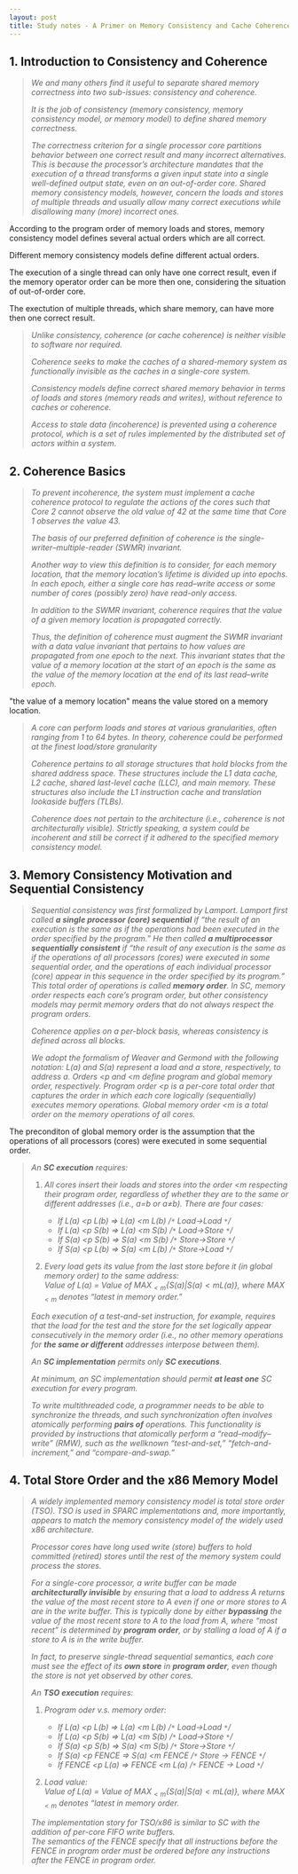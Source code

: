 ```yaml
---
layout: post
title: Study notes - A Primer on Memory Consistency and Cache Coherence
---
```


## 1. Introduction to Consistency and Coherence

> _We and many others find it useful to separate shared memory correctness into two sub-issues: consistency and coherence._  
>
> _It is the job of consistency (memory consistency, memory consistency model, or memory model) to define shared memory correctness._  
>
> _The correctness criterion for a single processor core partitions behavior between one correct result and many incorrect alternatives. This is because the processor’s architecture mandates that the execution of a thread transforms a given input state into a single well-defined output state, even on an out-of-order core. Shared memory consistency models, however, concern the loads and stores of multiple threads and usually allow many correct executions while disallowing many (more) incorrect ones._  

According to the program order of memory loads and stores, memory consistency model defines several actual orders which are all correct.  

Different memory consistency models define different actual orders.  

The execution of a single thread can only have one correct result, even if the memory operator order can be more then one, considering the situation of out-of-order core.  

The exectution of multiple threads, which share memory, can have more then one correct result.  

> _Unlike consistency, coherence (or cache coherence) is neither visible to software nor required._  
>
> _Coherence seeks to make the caches of
a shared-memory system as functionally invisible as the caches in a single-core system._  
>
> _Consistency models define correct shared memory behavior in terms of loads and stores (memory
reads and writes), without reference to caches or coherence._  
>
> _Access to stale data (incoherence) is prevented using a coherence protocol, which is a set of rules implemented by the distributed set of actors within a system._  

## 2. Coherence Basics

> _To prevent incoherence, the system must implement a cache coherence protocol to regulate the actions of the cores such that Core 2 cannot observe the old value of 42 at the same time that Core 1 observes the value 43._  
>
> _The basis of our preferred definition of coherence is the single-writer–multiple-reader (SWMR)
invariant._  
>
> _Another way to view this definition is to consider, for each memory location, that the memory location’s lifetime is divided up into epochs. In each epoch, either a single core has read–write access or some number of cores (possibly zero) have read-only access._  
>
> _In addition to the SWMR invariant, coherence requires that the value of a given memory location is propagated correctly._  
>
> _Thus, the definition of coherence must augment the SWMR invariant with a data value invariant that pertains to how values are propagated from one epoch to the next. This invariant states that the value of a memory location at the start of an epoch is the same as the value of the memory location at the end of its last read–write epoch._  

"the value of a memory location" means the value stored on a memory location.

> _A core can perform loads and stores at various granularities, often ranging from 1 to 64 bytes. In theory, coherence could be performed at the finest load/store granularity_  
>
> _Coherence pertains to all storage structures that hold blocks from the shared address space. These structures include the L1 data cache, L2 cache, shared last-level cache (LLC), and main memory. These structures also include the L1 instruction cache and translation lookaside buffers (TLBs)._  
>
> _Coherence does not pertain to the architecture (i.e., coherence is not architecturally visible). Strictly speaking, a system could be incoherent and still be correct if it adhered to the specified memory consistency model._  

## 3. Memory Consistency Motivation and Sequential Consistency

> _Sequential consistency was first formalized by Lamport. Lamport first called __a single processor (core) sequential__ if “the result of an execution is the same as if the operations had been executed in the order specified by the program.” He then called __a multiprocessor sequentially consistent__ if “the result of any execution is the same as if the operations of all processors (cores) were executed in some sequential order, and the operations of each individual processor (core) appear in this sequence in the order specified by its program.” This total order of operations is called __memory order__. In SC, memory order respects each core’s program order, but other consistency models may permit memory orders that do not always respect the program orders._  
>
> _Coherence applies on a per-block basis, whereas consistency is defined across all blocks._  
>
> _We adopt the formalism of Weaver and Germond with the following notation: L(a) and S(a) represent a load and a store, respectively, to address a. Orders <p and <m define program and global memory order, respectively. Program order <p is a per-core total order that captures the order in which each core logically (sequentially) executes memory operations. Global memory order <m is a total order on the memory operations of all cores._  

The preconditon of global memory order is the assumption that the operations of all processors (cores) were executed in some sequential order.  

> _An __SC execution__ requires:_
>  
> 1. _All cores insert their loads and stores into the order <m respecting their program order, regardless of whether they are to the same or different addresses (i.e., a=b or a≠b). There are four cases:_  
>
>    * _If L(a) <p L(b) ⇒ L(a) <m L(b) /`*` Load→Load `*`/_  
>    * _If L(a) <p S(b) ⇒ L(a) <m S(b) /`*` Load→Store `*`/_  
>    * _If S(a) <p S(b) ⇒ S(a) <m S(b) /`*` Store→Store `*`/_  
>    * _If S(a) <p L(b) ⇒ S(a) <m L(b) /`*` Store→Load `*`/_  
>
> 2. _Every load gets its value from the last store before it (in global memory order) to the same address:_  
> _Value of L(a) = Value of $MAX_{<m} \{S(a) | S(a) <m L(a)\}$, where $MAX_{<m}$ denotes “latest in memory order.”_  
>
> _Each execution of a test-and-set instruction, for example, requires that the load for the test and the store for the set logically appear consecutively in the memory order (i.e., no other memory operations for __the same or different__ addresses interpose between them)._  
>
> _An __SC implementation__ permits only __SC executions__._  
>
> _At minimum, an SC implementation should permit __at least one__ SC execution for every program._  
>
> _To write multithreaded code, a programmer needs to be able to synchronize the threads, and such synchronization often involves atomically performing __pairs of__ operations. This functionality is provided by instructions that atomically perform a “read–modify–write” (RMW), such as the wellknown “test-and-set,” “fetch-and-increment,” and “compare-and-swap.”_  

## 4. Total Store Order and the x86 Memory Model

> _A widely implemented memory consistency model is total store order (TSO). TSO is used in SPARC implementations and, more importantly, appears to match the memory consistency model of the widely used x86 architecture._  
>
> _Processor cores have long used write (store) buffers to hold committed (retired) stores until the rest of the memory system could process the stores._  
>
> _For a single-core processor, a write buffer can be made __architecturally invisible__ by ensuring that a load to address A returns the value of the most recent store to A even if one or more stores to A are in the write buffer. This is typically done by either __bypassing__ the value of the most recent store to A to the load from A, where “most recent” is determined by __program order__, or by stalling a load of A if a store to A is in the write buffer._  
>
> _In fact, to preserve single-thread sequential semantics, each core must see the effect of its __own store__ in __program order__, even though the store is not yet observed by other cores._  
>
> _An __TSO execution__ requires:_
>  
> 1. _Program oder v.s. memory order:_  
>
>    * _If L(a) <p L(b) ⇒ L(a) <m L(b) /`*` Load→Load `*`/_  
>    * _If L(a) <p S(b) ⇒ L(a) <m S(b) /`*` Load→Store `*`/_  
>    * _If S(a) <p S(b) ⇒ S(a) <m S(b) /`*` Store→Store `*`/_  
>    * _If S(a) <p FENCE ⇒ S(a) <m FENCE /`*` Store → FENCE `*`/_  
>    * _If FENCE <p L(a) ⇒ FENCE <m L(a) /`*` FENCE → Load  `*`/_  
>
> 2. _Load value:_  
> _Value of L(a) = Value of $MAX_{<m} \{S(a) | S(a) <m L(a)\}$, where $MAX_{<m}$ denotes “latest in memory order._  
>
> _The implementation story for TSO/x86 is similar to SC with the addition of per-core FIFO write buffers._  
> _The semantics of the FENCE specify that all instructions before the FENCE in program order must be ordered before any instructions after the FENCE in program order._  
